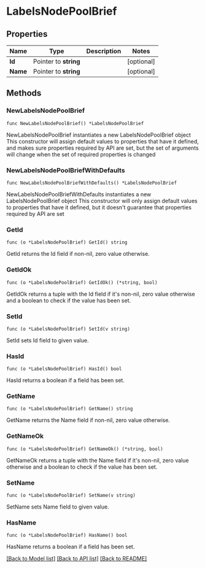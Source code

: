 # LabelsNodePoolBrief

## Properties

Name | Type | Description | Notes
------------ | ------------- | ------------- | -------------
**Id** | Pointer to **string** |  | [optional] 
**Name** | Pointer to **string** |  | [optional] 

## Methods

### NewLabelsNodePoolBrief

`func NewLabelsNodePoolBrief() *LabelsNodePoolBrief`

NewLabelsNodePoolBrief instantiates a new LabelsNodePoolBrief object
This constructor will assign default values to properties that have it defined,
and makes sure properties required by API are set, but the set of arguments
will change when the set of required properties is changed

### NewLabelsNodePoolBriefWithDefaults

`func NewLabelsNodePoolBriefWithDefaults() *LabelsNodePoolBrief`

NewLabelsNodePoolBriefWithDefaults instantiates a new LabelsNodePoolBrief object
This constructor will only assign default values to properties that have it defined,
but it doesn't guarantee that properties required by API are set

### GetId

`func (o *LabelsNodePoolBrief) GetId() string`

GetId returns the Id field if non-nil, zero value otherwise.

### GetIdOk

`func (o *LabelsNodePoolBrief) GetIdOk() (*string, bool)`

GetIdOk returns a tuple with the Id field if it's non-nil, zero value otherwise
and a boolean to check if the value has been set.

### SetId

`func (o *LabelsNodePoolBrief) SetId(v string)`

SetId sets Id field to given value.

### HasId

`func (o *LabelsNodePoolBrief) HasId() bool`

HasId returns a boolean if a field has been set.

### GetName

`func (o *LabelsNodePoolBrief) GetName() string`

GetName returns the Name field if non-nil, zero value otherwise.

### GetNameOk

`func (o *LabelsNodePoolBrief) GetNameOk() (*string, bool)`

GetNameOk returns a tuple with the Name field if it's non-nil, zero value otherwise
and a boolean to check if the value has been set.

### SetName

`func (o *LabelsNodePoolBrief) SetName(v string)`

SetName sets Name field to given value.

### HasName

`func (o *LabelsNodePoolBrief) HasName() bool`

HasName returns a boolean if a field has been set.


[[Back to Model list]](../README.md#documentation-for-models) [[Back to API list]](../README.md#documentation-for-api-endpoints) [[Back to README]](../README.md)


